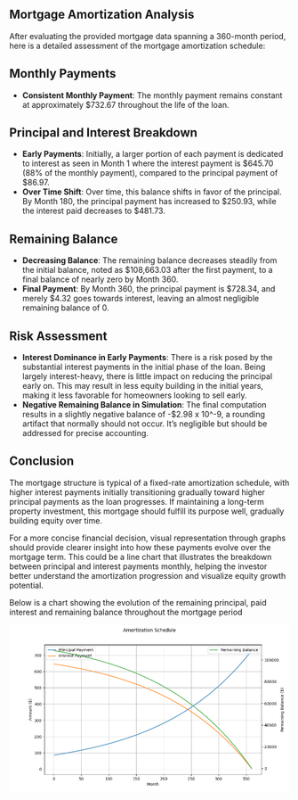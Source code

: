 ## Mortgage Amortization Analysis

After evaluating the provided mortgage data spanning a 360-month period, here is a detailed assessment of the mortgage amortization schedule:

## Monthly Payments
- **Consistent Monthly Payment**: The monthly payment remains constant at approximately \$732.67 throughout the life of the loan. 

## Principal and Interest Breakdown
- **Early Payments**: Initially, a larger portion of each payment is dedicated to interest as seen in Month 1 where the interest payment is \$645.70 (88% of the monthly payment), compared to the principal payment of \$86.97.
- **Over Time Shift**: Over time, this balance shifts in favor of the principal. By Month 180, the principal payment has increased to \$250.93, while the interest paid decreases to \$481.73.

## Remaining Balance
- **Decreasing Balance**: The remaining balance decreases steadily from the initial balance, noted as \$108,663.03 after the first payment, to a final balance of nearly zero by Month 360.
- **Final Payment**: By Month 360, the principal payment is \$728.34, and merely \$4.32 goes towards interest, leaving an almost negligible remaining balance of 0.

## Risk Assessment
- **Interest Dominance in Early Payments**: There is a risk posed by the substantial interest payments in the initial phase of the loan. Being largely interest-heavy, there is little impact on reducing the principal early on. This may result in less equity building in the initial years, making it less favorable for homeowners looking to sell early.
- **Negative Remaining Balance in Simulation**: The final computation results in a slightly negative balance of -\$2.98 x 10^-9, a rounding artifact that normally should not occur. It’s negligible but should be addressed for precise accounting.

## Conclusion
The mortgage structure is typical of a fixed-rate amortization schedule, with higher interest payments initially transitioning gradually toward higher principal payments as the loan progresses. If maintaining a long-term property investment, this mortgage should fulfill its purpose well, gradually building equity over time.

For a more concise financial decision, visual representation through graphs should provide clearer insight into how these payments evolve over the mortgage term. This could be a line chart that illustrates the breakdown between principal and interest payments monthly, helping the investor better understand the amortization progression and visualize equity growth potential.

Below is a chart showing the evolution of the remaining principal, paid interest and remaining balance throughout the mortgage period

![](../../Plots/Amortization_Schedule_Champion_Case.png)
